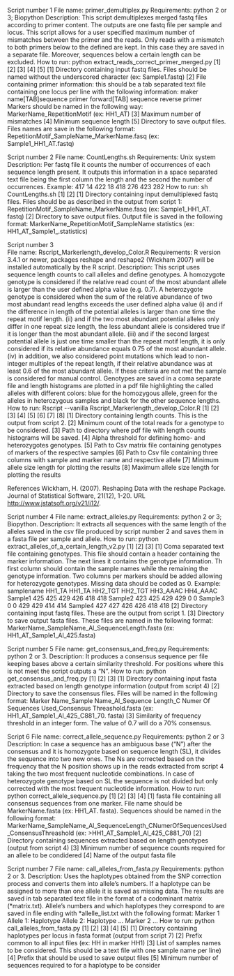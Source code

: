 Script number 1
File name:  primer_demultiplex.py
Requirements: python 2 or 3; Biopython
Description: This script demultiplexes merged fastq files according to primer content. The outputs are one fastq file per sample and locus. This script allows for a user specified maximum number of mismatches between the primer and the reads. Only reads with a mismatch to both primers below to the defined are kept. In this case they are saved in a separate file. Moreover, sequences below a certain length can be excluded. 
How to run: python extract_reads_correct_primer_merged.py [1] [2] [3] [4] [5]
[1] Directory containing input fastq files. Files should be named without the underscored character (ex: Sample1.fastq)
[2] File containing primer information: this should be a tab separated text file containing one locus per line with the following information:
maker name[TAB]sequence primer forward[TAB] sequence reverse primer
Markers should be named in the following way: MarkerName_RepetitionMotif (ex: HH1_AT)
[3] Maximum number of mismatches
[4] Minimum sequence length
[5] Directory to save output files. Files names are save in the following format: RepetitionMotif_SampleName_MarkerName.fasq (ex: Sample1_HH1_AT.fastq) 


Script number 2
File name: CountLengths.sh
Requirements: Unix system
Description: Per fastq file it counts the number of occurrences of each sequence length present. It outputs this information in a space separated text file being the first column the length and the second the number of occurrences. Example:
417	14
422	18
418	276
423	282
How to run: sh CountLengths.sh [1] [2]
[1] Directory containing input demultiplexed fastq files. Files should be as described in the output from script 1: RepetitionMotif_SampleName_MarkerName.fasq (ex: Sample1_HH1_AT. fastq)
[2] Directory to save output files. Output file is saved in the following format: MarkerName_RepetitionMotif_SampleName statistics (ex: HH1_AT_Sample1_.statistics)

Script number 3                                                                                                                                            
File name: Rscript_Markerlength_develop_Color.R
Requirements: R version 3.4.1 or newer, packages reshape and reshape2 (Wickham 2007) will be installed automatically by the R script.
Description: This script uses sequence length counts to call alleles and define genotypes. A homozygote genotype is considered if the relative read count of the most abundant allele is larger than the user defined alpha value (e.g. 0.7). A heterozygote genotype is considered when the sum of the relative abundance of two most abundant read lengths exceeds the user defined alpha value 
(i) and if the difference in length of the potential alleles is larger than one time the repeat motif length. 
(ii) and if the two most abundant potential alleles only differ in one repeat size length, the less abundant allele is considered true if it is longer than the most abundant allele. 
(iii) and if the second largest potential allele is just one time smaller than the repeat motif length, it is only considered if its relative abundance equals 0.75 of the most abundant allele. 
(iv) in addition, we also considered point mutations which lead to non-integer multiples of the repeat length, if their relative abundance was at least 0.6 of the most abundant allele. 
If these criteria are not met the sample is considered for manual control. Genotypes are saved in a coma separate file and length histograms are plotted in a pdf file highlighting the called alleles with different colors: blue for the homozygous allele, green for the alleles in heterozygous samples and black for the other sequence lengths.
How to run: Rscript --vanilla Rscript_Markerlength_develop_Color.R [1] [2] [3] [4] [5] [6] [7] [8]
[1] Directory containing length counts. This is the output from script 2.
[2] Minimum count of the total reads for a genotype to be considered.
[3] Path to directory where pdf file with length counts histograms will be saved.
[4] Alpha threshold for defining homo- and heterozygotes genotypes.
[5] Path to Csv matrix file containing genotypes of markers of the respective samples
[6] Path to Csv file containing three columns with sample and marker name and respective allele
[7] Minimum allele size length for plotting the results
[8] Maximum allele size length for plotting the results

References
Wickham, H. (2007). Reshaping Data with the reshape Package. Journal of Statistical Software, 21(12), 1-20. URL http://www.jstatsoft.org/v21/i12/.


Script number 4
File name: extract_alleles.py
Requirements: python 2 or 3; Biopython.
Description: It extracts all sequences with the same length of the alleles saved in the csv file produced by script number 2 and saves them in a fasta file per sample and allele.
How to run: python extract_alleles_of_a_certain_length_v2.py [1] [2] [3]
[1] Coma separated text file containing genotypes. This file should contain a header containing the marker information. The next lines it contains the genotype information. Th first column should contain the sample names while the remaining the genotype information. Two columns per markers should be added allowing for heterozygote genotypes. Missing data should be coded as 0. Example:
samplename	HH1_TA	HH1_TA	HH2_TGT	HH2_TGT	HH3_AAAC	HH4_AAAC
Sample1	425	425	429	426	418	418
Sample2	423	425	429	429	0	0
Sample3	0	0	429	429	414	414
Sample4	427	427	426	426	418	418
[2] Directory containing input fastq files. These are the output from script 1.
[3] Directory to save output fasta files. These files are named in the following format: MarkerName_SampleName_Al_SequenceLength.fasta (ex: HH1_AT_Sample1_Al_425.fasta)


Script number 5
File name: get_consensus_and_freq.py
Requirements: python 2 or 3.
Description: It produces a consensus sequence per file keeping bases above a certain similarity threshold. For positions where this is not meet the script outputs a “N”.
How to run: python get_consensus_and_freq.py [1] [2] [3]
[1] Directory containing input fasta extracted based on length genotype information (output from script 4)
[2] Directory to save the consensus files. Files will be named in the following format: Marker Name_Sample Name_Al_Sequence Length_C Numer Of Sequences Used_Consensus Threashold.fasta (ex: HH1_AT_Sample1_Al_425_C881_70. fasta)
[3] Similarity of frequency threshold in an integer form. The value of 0.7 will do a 70% consensus.

Script 6
File name: correct_allele_sequence.py
Requirements: python 2 or 3
Description: In case a sequence has an ambiguous base (“N”) after the consensus and it is homozygote based on sequence length (SL), it divides the sequence into two new ones. The Ns are corrected based on the frequency that the N position shows up in the reads extracted from script 4 taking the two most frequent nucleotide combinations. In case of heterozygote genotype based on SL the sequence is not divided but only corrected with the most frequent nucleotide information.
How to run: python correct_allele_sequence.py [1] [2] [3] [4]
[1] fasta file containing all consensus sequences from one marker. File name should be MarkerName.fasta (ex: HH1_AT. fasta). Sequences should be named in the following format: MarkerName_SampleName_Al_SequenceLength_CNumerOfSequencesUsed_ConsensusThreashold (ex: >HH1_AT_Sample1_Al_425_C881_70)
[2] Directory containing sequences extracted based on length genotypes (output from script 4)
[3] Minimum number of sequence counts required for an allele to be condidered
[4] Name of the output fasta file


Script number 7
File name: call_alleles_from_fasta.py
Requirements: python 2 or 3.
Description: Uses the haplotypes obtained from the SNP correction process and converts them into allele’s numbers. If a haplotype can be assigned to more than one allele it is saved as missing data. The results are saved in tab separated text file in the format of a codominant matrix (*matrix.txt). Allele’s numbers and which haplotypes they correspond to are saved in file ending with *allelle_list.txt with the following format:
Marker 1
Allele 1:	Haplotype
Allele 2:	Haplotype
…
Marker 2
…
How to run: python call_alleles_from_fasta.py [1] [2] [3] [4] [5]
[1] Directory containing haplotypes per locus in fasta format (output from script 7)
[2] Prefix common to all input files (ex: HH in marker HH1)
[3] List of samples names to be considered. This should be a text file with one sample name per line)
[4] Prefix that should be used to save output files
[5] Minimum number of sequences required to for a haplotype to be consider